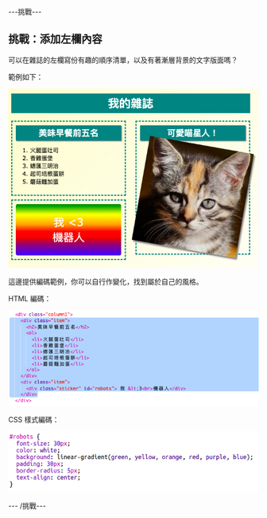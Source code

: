 \---挑戰\---

## 挑戰：添加左欄內容

可以在雜誌的左欄寫份有趣的順序清單，以及有著漸層背景的文字版面嗎？

範例如下：

![截圖](images/magazine-challenge1-example.png)

這邊提供編碼範例，你可以自行作變化，找到屬於自己的風格。

HTML 編碼：

![截圖](images/magazine-challenge1.png)

CSS 樣式編碼：

![截圖](images/magazine-challenge1-style.png)

\--- /挑戰\---